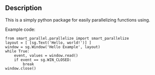 <!-- write a heading for describing this -->
## Description

This is a simply python package for easily parallelizing functions using.


Example code:

    from smart_parallel.parallelize import smart_parallelize
    layout = [ [sg.Text('Hello, world!')] ]
    window = sg.Window('Hello Example', layout)
    while True:
        event, values = window.read()
        if event == sg.WIN_CLOSED:
            break
    window.close()